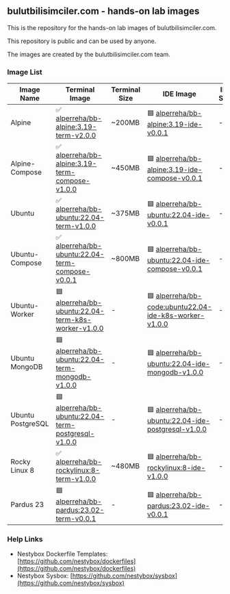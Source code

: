 ## bulutbilisimciler.com - hands-on lab images  

This is the repository for the hands-on lab images of bulutbilisimciler.com.

This repository is public and can be used by anyone.

The images are created by the bulutbilisimciler.com team.

### Image List

| Image Name | Terminal Image | Terminal Size | IDE Image | IDE Size |
|------------|----------------|---------------------|-----------|----------------|
| Alpine | ✅ [alperreha/bb-alpine:3.19-term-v2.0.0](https://hub.docker.com/r/alperreha/bb-alpine) | ~200MB | 🟦 [alperreha/bb-alpine:3.19-ide-v0.0.1](https://hub.docker.com/r/alperreha/bb-alpine) | - |
| Alpine-Compose | ✅ [alperreha/bb-alpine:3.19-term-compose-v1.0.0](https://hub.docker.com/r/alperreha/bb-alpine) | ~450MB | 🟦 [alperreha/bb-alpine:3.19-ide-compose-v0.0.1](https://hub.docker.com/r/alperreha/bb-alpine) | - |
| Ubuntu | ✅ [alperreha/bb-ubuntu:22.04-term-v1.0.0](https://hub.docker.com/r/alperreha/bb-ubuntu) | ~375MB | 🟦 [alperreha/bb-ubuntu:22.04-ide-v0.0.1](https://hub.docker.com/r/alperreha/bb-ubuntu) | - |
| Ubuntu-Compose | ✅  [alperreha/bb-ubuntu:22.04-term-compose-v0.0.1](https://hub.docker.com/r/alperreha/bb-ubuntu) | ~800MB | 🟦 [alperreha/bb-ubuntu:22.04-ide-compose-v0.0.1](https://hub.docker.com/r/alperreha/bb-ubuntu) | - |
| Ubuntu-Worker | 🟦 [alperreha/bb-ubuntu:22.04-term-k8s-worker-v1.0.0](https://hub.docker.com/r/alperreha/bb-ubuntu) | - | 🟦 [alperreha/bb-code:ubuntu22.04-ide-k8s-worker-v1.0.0](https://hub.docker.com/r/alperreha/bb-ubuntu) | - |
| Ubuntu MongoDB | 🟦 [alperreha/bb-ubuntu:22.04-term-mongodb-v1.0.0](https://hub.docker.com/r/alperreha/bb-ubuntu) | - | 🟦 [alperreha/bb-ubuntu:22.04-ide-mongodb-v1.0.0](https://hub.docker.com/r/alperreha/bb-ubuntu) | - |  
| Ubuntu PostgreSQL | 🟦 [alperreha/bb-ubuntu:22.04-term-postgresql-v1.0.0](https://hub.docker.com/r/alperreha/bb-ubuntu) | - | 🟦 [alperreha/bb-ubuntu:22.04-ide-postgresql-v1.0.0](https://hub.docker.com/r/alperreha/bb-ubuntu) | - |   
| Rocky Linux 8 | ✅ [alperreha/bb-rockylinux:8-term-v1.0.0](https://hub.docker.com/r/alperreha/bb-rockylinux/tags) | ~480MB | 🟦 [alperreha/bb-rockylinux:8-ide-v1.0.0](https://hub.docker.com/r/alperreha/bb-rockylinux) | - |
| Pardus 23 | 🟦 [alperreha/bb-pardus:23.02-term-v0.0.1](https://hub.docker.com/r/alperreha/bb-pardus) | - | 🟦 [alperreha/bb-pardus:23.02-ide-v0.0.1](https://hub.docker.com/r/alperreha/bb-pardus) | - |


### Help Links

- Nestybox Dockerfile Templates: [https://github.com/nestybox/dockerfiles](https://github.com/nestybox/dockerfiles)  
- Nestybox Sysbox: [https://github.com/nestybox/sysbox](https://github.com/nestybox/sysbox)